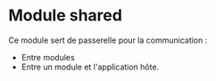 # Module shared

Ce module sert de passerelle pour la communication :
- Entre modules
- Entre un module et l'application hôte.
